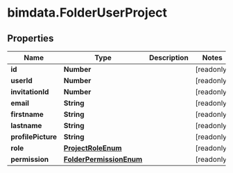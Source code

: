 # bimdata.FolderUserProject

## Properties

Name | Type | Description | Notes
------------ | ------------- | ------------- | -------------
**id** | **Number** |  | [readonly] 
**userId** | **Number** |  | [readonly] 
**invitationId** | **Number** |  | [readonly] 
**email** | **String** |  | [readonly] 
**firstname** | **String** |  | [readonly] 
**lastname** | **String** |  | [readonly] 
**profilePicture** | **String** |  | [readonly] 
**role** | [**ProjectRoleEnum**](ProjectRoleEnum.md) |  | [readonly] 
**permission** | [**FolderPermissionEnum**](FolderPermissionEnum.md) |  | [readonly] 


